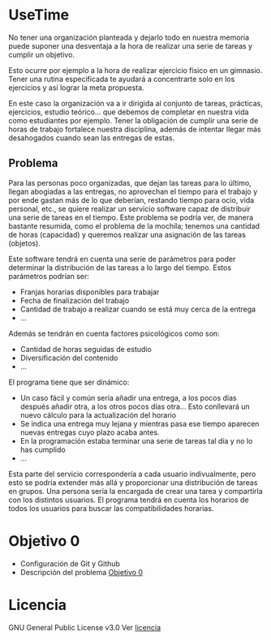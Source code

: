 # UseTime
No tener una organización planteada y dejarlo todo en nuestra memoria puede suponer
una desventaja a la hora de realizar una serie de tareas y cumplir un objetivo.

Esto ocurre por ejemplo a la hora de realizar ejercicio físico en un gimnasio. Tener
una rutina especificada te ayudará a concentrarte solo en los ejercicios y así
lograr la meta propuesta.

En este caso la organización va a ir dirigida al conjunto de tareas, prácticas, ejercicios,
estudio teórico... que debemos de completar en nuestra vida como estudiantes por ejemplo. Tener la obligación
de cumplir una serie de horas de trabajo fortalece nuestra disciplina, además de intentar
llegar más desahogados cuando sean las entregas de estas.

## Problema
Para las personas poco organizadas, que dejan las tareas para lo último, 
llegan abogiadas a las entregas, no aprovechan el tiempo para el trabajo
y por ende gastan más de lo que deberían, restando tiempo para ocio,
vida personal, etc., se quiere realizar un servicio software capaz
de distribuir una serie de tareas en el tiempo. Este problema se podría ver,
de manera bastante resumida, como el problema de la mochila; tenemos una cantidad
de horas (capacidad) y queremos realizar una asignación de las tareas
(objetos).

Este software tendrá en cuenta una serie de parámetros para poder determinar
la distribución de las tareas a lo largo del tiempo. Estos parámetros podrían ser:
* Franjas horarias disponibles para trabajar
* Fecha de finalización del trabajo
* Cantidad de trabajo a realizar cuando se está muy cerca de la entrega
* ...

Además se tendrán en cuenta factores psicológicos como son:
* Cantidad de horas seguidas de estudio
* Diversificación del contenido
* ...


El programa tiene que ser dinámico:
* Un caso fácil y común sería añadir una entrega, a los pocos días después añadir
otra, a los otros pocos días otra... Esto conllevará un nuevo cálculo para la actualización
del horario
* Se indica una entrega muy lejana y mientras pasa ese tiempo aparecen nuevas entregas
cuyo plazo acaba antes.
* En la programación estaba terminar una serie de tareas tal día y no lo has cumplido
* ...


Esta parte del servicio correspondería a cada usuario indivualmente, pero esto se podría
extender más allá y proporcionar una distribución de tareas en grupos. Una persona
sería la encargada de crear una tarea y compartirla con los distintos usuarios. El programa
tendrá en cuenta los horarios de todos los usuarios para buscar las compatibilidades
horarias.



# Objetivo 0
* Configuración de Git y Github
* Descripción del problema
[Objetivo 0](https://github.com/JoseCarlosJC/UseTime/tree/objetivo_0/obj-0)

# Licencia
GNU General Public License v3.0
Ver [licencia](https://github.com/JoseCarlosJC/UseTime/blob/main/LICENSE)
